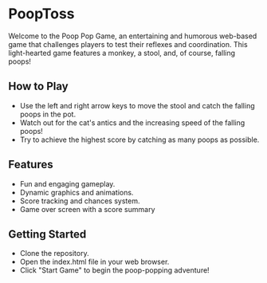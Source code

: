 # PoopToss
Welcome to the Poop Pop Game, an entertaining and humorous web-based game that challenges players to test their reflexes and coordination. This light-hearted game features a monkey, a stool, and, of course, falling poops!

## How to Play
- Use the left and right arrow keys to move the stool and catch the falling poops in the pot.
- Watch out for the cat's antics and the increasing speed of the falling poops!
- Try to achieve the highest score by catching as many poops as possible.

## Features
- Fun and engaging gameplay.
- Dynamic graphics and animations.
- Score tracking and chances system.
- Game over screen with a score summary

## Getting Started
- Clone the repository.
- Open the index.html file in your web browser.
- Click "Start Game" to begin the poop-popping adventure!



